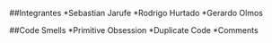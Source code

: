 ##Integrantes
*Sebastian Jarufe
*Rodrigo Hurtado
*Gerardo Olmos

##Code Smells
*Primitive Obsession
*Duplicate Code
*Comments